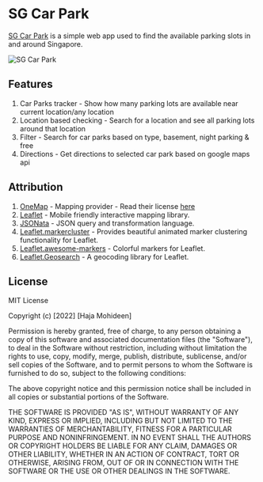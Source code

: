 # SG Car Park
[SG Car Park](http://sgcarpark.azurewebsites.com) is a simple web app used to find the available parking slots in and around Singapore. 

![SG Car Park](https://repository-images.githubusercontent.com/470565866/0fc45675-255b-494d-abeb-10b9193e2a32)
## Features

1. Car Parks tracker - Show how many parking lots are available near current location/any location
2. Location based checking - Search for a location and see all parking lots around that location
3. Filter - Search for car parks based on type, basement, night parking & free   
4. Directions - Get directions to selected car park based on google maps api


## Attribution
1. [OneMap](https://www.onemap.gov.sg/main/v2/) - Mapping provider - Read their license [here](https://www.onemap.gov.sg/legal/opendatalicence.html)
2. [Leaflet](https://leafletjs.com/) - Mobile friendly interactive mapping library.
3. [JSONata](https://jsonata.org/) - JSON query and transformation language.
4. [Leaflet.markercluster](https://github.com/Leaflet/Leaflet.markercluster) - Provides beautiful animated marker clustering functionality for Leaflet.
5. [Leaflet.awesome-markers](https://github.com/lennardv2/Leaflet.awesome-markers) - Colorful markers for Leaflet.
6. [Leaflet.Geosearch](https://smeijer.github.io/leaflet-geosearch/) - A geocoding library for Leaflet.

## License
MIT License

Copyright (c) [2022] [Haja Mohideen]

Permission is hereby granted, free of charge, to any person obtaining a copy
of this software and associated documentation files (the "Software"), to deal
in the Software without restriction, including without limitation the rights
to use, copy, modify, merge, publish, distribute, sublicense, and/or sell
copies of the Software, and to permit persons to whom the Software is
furnished to do so, subject to the following conditions:

The above copyright notice and this permission notice shall be included in all
copies or substantial portions of the Software.

THE SOFTWARE IS PROVIDED "AS IS", WITHOUT WARRANTY OF ANY KIND, EXPRESS OR
IMPLIED, INCLUDING BUT NOT LIMITED TO THE WARRANTIES OF MERCHANTABILITY,
FITNESS FOR A PARTICULAR PURPOSE AND NONINFRINGEMENT. IN NO EVENT SHALL THE
AUTHORS OR COPYRIGHT HOLDERS BE LIABLE FOR ANY CLAIM, DAMAGES OR OTHER
LIABILITY, WHETHER IN AN ACTION OF CONTRACT, TORT OR OTHERWISE, ARISING FROM,
OUT OF OR IN CONNECTION WITH THE SOFTWARE OR THE USE OR OTHER DEALINGS IN THE
SOFTWARE.